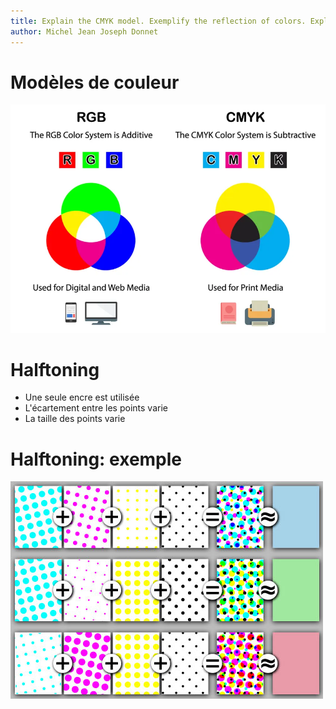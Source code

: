 ```yaml
---
title: Explain the CMYK model. Exemplify the reflection of colors. Explain the principles of halftoning. Why is K used in CMYK model in practice, while it is enough to have CMY to simulate any color?
author: Michel Jean Joseph Donnet
---
```


# Modèles de couleur

![Source: color-meanings.com](./images/cmyk.png)

# Halftoning

- Une seule encre est utilisée
- L'écartement entre les points varie
- La taille des points varie

# Halftoning: exemple

![Wikipedia](./images/halftoning.png)
